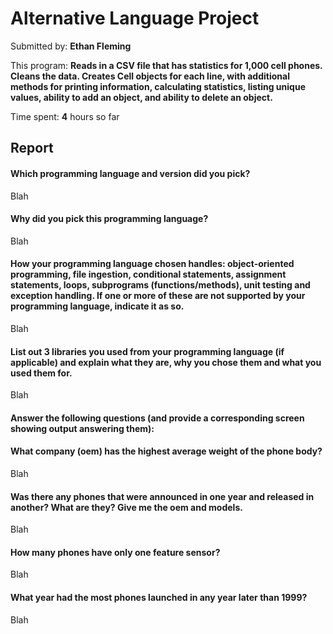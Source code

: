 # Alternative Language Project

Submitted by: **Ethan Fleming**

This program: **Reads in a CSV file that has statistics for 1,000 cell phones. Cleans the data. Creates Cell objects for each line, with additional methods for printing information, calculating statistics, listing unique values, ability to add an object, and ability to delete an object.**

Time spent: **4** hours so far

## Report
#### Which programming language and version did you pick?

Blah

#### Why did you pick this programming language?

Blah

#### How your programming language chosen handles: object-oriented programming, file ingestion, conditional statements, assignment statements, loops, subprograms (functions/methods), unit testing and exception handling. If one or more of these are not supported by your programming language, indicate it as so. 

Blah

#### List out 3 libraries you used from your programming language (if applicable) and explain what they are, why you chose them and what you used them for.

Blah

#### Answer the following questions (and provide a corresponding screen showing output answering them):

#### What company (oem) has the highest average weight of the phone body?

Blah

#### Was there any phones that were announced in one year and released in another? What are they? Give me the oem and models.

Blah

#### How many phones have only one feature sensor?

Blah

#### What year had the most phones launched in any year later than 1999? 

Blah
